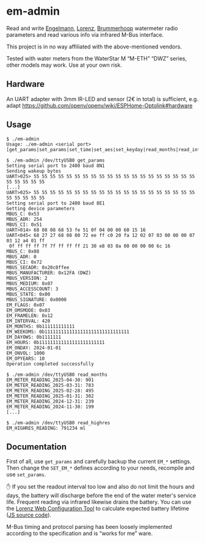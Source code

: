 # em-admin

Read and write [Engelmann](https://www.engelmann.de/),
[Lorenz](https://www.lorenz-meters.de/), [Brummerhoop](https://www.brummerhoop.com/)
watermeter radio parameters and read various info via infrared M-Bus interface.

This project is in no way affiliated with the above-mentioned vendors.

Tested with water meters from the WaterStar M “M-ETH” “DWZ” series, other models may work.
Use at your own risk.

## Hardware

An UART adapter with 3mm IR-LED and sensor (2€ in total) is sufficient,
e.g. adapt https://github.com/openv/openv/wiki/ESPHome-Optolink#hardware

## Usage

```
$ ./em-admin
Usage: ./em-admin <serial port> [get_params|set_params|set_time|set_aes|set_keyday|read_months|read_info]

$ ./em-admin /dev/ttyUSB0 get_params
Setting serial port to 2400 baud 8N1
Sending wakeup bytes
UART>025> 55 55 55 55 55 55 55 55 55 55 55 55 55 55 55 55 55 55 55 55 55 55 55 55 55
[...]
UART>025> 55 55 55 55 55 55 55 55 55 55 55 55 55 55 55 55 55 55 55 55 55 55 55 55 55
Setting serial port to 2400 baud 8E1
Getting device parameters
MBUS_C: 0x53
MBUS_ADR: 254
MBUS_CI: 0x51
UART>014> 68 08 08 68 53 fe 51 0f 04 00 00 60 15 16
UART<045< 68 27 27 68 08 00 72 ee ff c0 20 fa 12 02 07 03 00 00 00 07 03 12 a4 01 ff
 0f ff ff ff 7f 7f ff ff ff 21 30 e8 03 0a 00 00 00 00 6c 16
MBUS_C: 0x08
MBUS_ADR: 0
MBUS_CI: 0x72
MBUS_SECADR: 0x20c0ffee
MBUS_MANUFACTURER: 0x12FA (DWZ)
MBUS_VERSION: 2
MBUS_MEDIUM: 0x07
MBUS_ACCESSCOUNT: 3
MBUS_STATE: 0x00
MBUS_SIGNATURE: 0x0000
EM_FLAGS: 0x07
EM_OMSMODE: 0x03
EM_FRAMELEN: 0x12
EM_INTERVAL: 420
EM_MONTHS: 0b111111111111
EM_WEEKOMS: 0b1111111111111111111111111111111
EM_DAYOWS: 0b1111111
EM_HOURS: 0b111111111111111111111111
EM_ONDAY: 2024-01-01
EM_ONVOL: 1000
EM_OPYEARS: 10
Operation completed successfully

$ ./em-admin /dev/ttyUSB0 read_months
EM_METER_READING_2025-04-30: 901
EM_METER_READING_2025-03-31: 783
EM_METER_READING_2025-02-28: 495
EM_METER_READING_2025-01-31: 302
EM_METER_READING_2024-12-31: 239
EM_METER_READING_2024-11-30: 199
[...]

$ ./em-admin /dev/ttyUSB0 read_highres
EM_HIGHRES_READING: 791234 ml
```

## Documentation

First of all, use `get_params` and carefully backup the current `EM_*` settings.
Then change the `SET_EM_*` defines according to your needs,
recompile and use `set_params`.

:raised_hand: If you set the readout interval too low and also do not limit the hours and days,
the battery will discharge before the end of the water meter's service life.
Frequent reading via infrared likewise drains the battery.
You can use the [Lorenz Web Configuration Tool](https://konfigurator.lorenz-meters.de/) to
calculate expected battery lifetime ([JS source code](https://konfigurator.lorenz-meters.de/battery.js)).

M-Bus timing and protocol parsing has been loosely implemented
according to the specification and is “works for me” ware.


